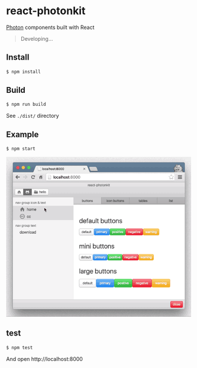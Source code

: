 # react-photonkit

[Photon][photon] components built with React

> Developing...


## Install

```sh
$ npm install
```


## Build

```sh
$ npm run build
```

See `./dist/` directory


## Example

```sh
$ npm start
```

![gif]


## test

```sh
$ npm test
```

And open http://localhost:8000





[photon]: http://photonkit.com/
[gif]: assets/photonkit.gif
